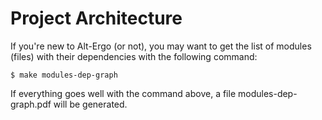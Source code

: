 # Project Architecture

If you're new to Alt-Ergo (or not), you may want to get the list of
modules (files) with their dependencies with the following command:

```console
$ make modules-dep-graph
```

If everything goes well with the command above, a file
modules-dep-graph.pdf will be generated.
